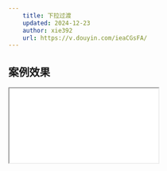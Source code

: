 ```yaml
---
    title: 下拉过渡
    updated: 2024-12-23
    author: xie392
    url: https://v.douyin.com/ieaCGsFA/
---
```


## 案例效果

<Iframe src="/html/DropAnimation.html" />